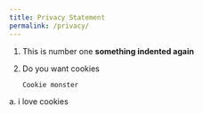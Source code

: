 ```yaml
---
title: Privacy Statement
permalink: /privacy/
---
```



1. This is number one **something indented again**

2. Do you want cookies

	 ```
	 Cookie monster 
	 ```

a. i love cookies